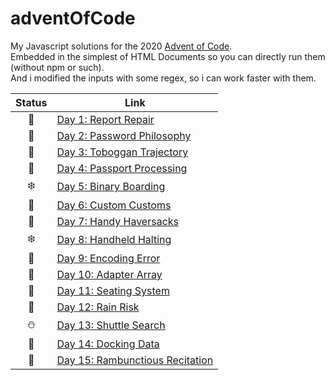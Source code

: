 # adventOfCode

My Javascript solutions for the 2020 [Advent of Code](https://adventofcode.com/).  
Embedded in the simplest of HTML Documents so you can directly run them (without npm or such).  
And i modified the inputs with some regex, so i can work faster with them.

| Status | Link                                                              |
| :----: | ----------------------------------------------------------------- |
|   🎄    | [Day 1: Report Repair](/Day-01-Report-Repair)                     |
|   🎁    | [Day 2: Password Philosophy](/Day-02-Password-Philosophy)         |
|   🌟    | [Day 3: Toboggan Trajectory](/Day-03-Toboggan-Trajectory)         |
|   🎅    | [Day 4: Passport Processing](/Day-04-Passport-Processing)         |
|   ❄️    | [Day 5: Binary Boarding](/Day-05-Binary-Boarding)                 |
|   🍪    | [Day 6: Custom Customs](/Day-06-Custom-Customs)                   |
|   🎄    | [Day 7: Handy Haversacks](/Day-07-Handy-Haversacks)               |
|   ❄️    | [Day 8: Handheld Halting](/Day-08-Handheld-Halting)               |
|   🌟    | [Day 9: Encoding Error](/Day-09-Encoding-Error)                   |
|   🎅    | [Day 10: Adapter Array](/Day-10-Adapter-Array)                    |
|   🦌    | [Day 11: Seating System](/Day-11-Seating-System)                  |
|   🎅    | [Day 12: Rain Risk](/Day-12-Rain-Risk)                            |
|   ⛄    | [Day 13: Shuttle Search](/Day-13-Shuttle-Search)                  |
|   🎁    | [Day 14: Docking Data](/Day-14-Docking-Data)                      |
|   🧝    | [Day 15: Rambunctious Recitation](Day-15-Rambunctious-Recitation) |